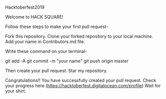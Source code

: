 Hacktoberfest2019

Welcome to HACK SQUARE!

Follow these steps to make your first pull request-

Fork this repository.
Clone your forked repository to your local machine.
Add your name in Contributors.md file.

Write these command on your terminal-

git add -A
git commit -m "your name"
git push origin master

Then create your pull request.
Star my repository.


Congratulations!! You have successfully created your pull request.
Check your progress here (https://hacktoberfest.digitalocean.com/profile)
Wait for your shirt.
